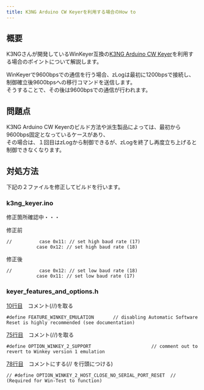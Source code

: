 ```yaml
---
title: K3NG Arduino CW Keyerを利用する場合のHow to
---
```


## 概要

K3NGさんが開発しているWinKeyer互換の[K3NG Arduino CW Keyer](https://github.com/k3ng/k3ng_cw_keyer)を利用する場合のポイントについて解説します。  

WinKeyerで9600bpsでの通信を行う場合、zLogは最初に1200bpsで接続し、制御確立後9600bpsへの移行コマンドを送信します。  
そうすることで、その後は9600bpsでの通信が行われます。  

## 問題点

K3NG Arduino CW Keyerのビルド方法や派生製品によっては、最初から9600bps固定となっているケースがあり、  
その場合は、１回目はzLogから制御できるが、zLogを終了し再度立ち上げると制御できなくなります。  

## 対処方法

下記の２ファイルを修正してビルドを行います。  

### k3ng_keyer.ino

修正箇所確認中・・・  

修正前  

```
//          case 0x11: // set high baud rate (17)
           case 0x12: // set high baud rate (18)
```

修正後

```
//          case 0x12: // set low baud rate (18)  
           case 0x11: // set low baud rate (17)  
```


### keyer_features_and_options.h

[10行目](https://github.com/k3ng/k3ng_cw_keyer/blob/master/k3ng_keyer/keyer_features_and_options.h#L10)　コメント(//)を取る
```
#define FEATURE_WINKEY_EMULATION       // disabling Automatic Software Reset is highly recommended (see documentation)
```

[75行目](https://github.com/k3ng/k3ng_cw_keyer/blob/master/k3ng_keyer/keyer_features_and_options.h#L75)　コメント(//)を取る
```
#define OPTION_WINKEY_2_SUPPORT                      // comment out to revert to Winkey version 1 emulation
```

[78行目](https://github.com/k3ng/k3ng_cw_keyer/blob/master/k3ng_keyer/keyer_features_and_options.h#L78)　コメントにする(// を行頭につける)
```
// #define OPTION_WINKEY_2_HOST_CLOSE_NO_SERIAL_PORT_RESET  // (Required for Win-Test to function)
```



